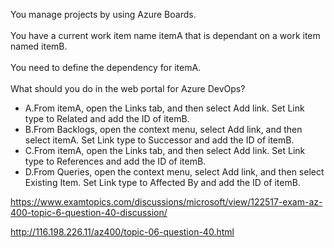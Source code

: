 You manage projects by using Azure Boards.<br/><br/>You have a current work item name itemA that is dependant on a work item named itemB.<br/><br/>You need to define the dependency for itemA.<br/><br/>What should you do in the web portal for Azure DevOps?<ul><li class="multi-choice-item"><span class="multi-choice-letter" data-choice-letter="A">A.</span>From itemA, open the Links tab, and then select Add link. Set Link type to Related and add the ID of itemB.</li><li class="multi-choice-item correct-hidden"><span class="multi-choice-letter" data-choice-letter="B">B.</span>From Backlogs, open the context menu, select Add link, and then select itemA. Set Link type to Successor and add the ID of itemB.</li><li class="multi-choice-item"><span class="multi-choice-letter" data-choice-letter="C">C.</span>From itemA, open the Links tab, and then select Add link. Set Link type to References and add the ID of itemB.</li><li class="multi-choice-item"><span class="multi-choice-letter" data-choice-letter="D">D.</span>From Queries, open the context menu, select Add link, and then select Existing Item. Set Link type to Affected By and add the ID of itemB.</li></ul><p><a href="https://www.examtopics.com/discussions/microsoft/view/122517-exam-az-400-topic-6-question-40-discussion/">https://www.examtopics.com/discussions/microsoft/view/122517-exam-az-400-topic-6-question-40-discussion/</a></p><p><a href="http://116.198.226.11/az400/topic-06-question-40.html">http://116.198.226.11/az400/topic-06-question-40.html</a></p><script src="https://giscus.app/client.js"                    data-repo="azsamples/az204"                    data-repo-id="R_kgDOMRXzDQ"                    data-category="General"                    data-category-id="DIC_kwDOMRXzDc4Cgi27"                    data-mapping="pathname"                    data-strict="1"                    data-reactions-enabled="0"                    data-emit-metadata="0"                    data-input-position="bottom"                    data-theme="preferred_color_scheme"                    data-lang="en"                    crossorigin="anonymous"                    async>                    </script>